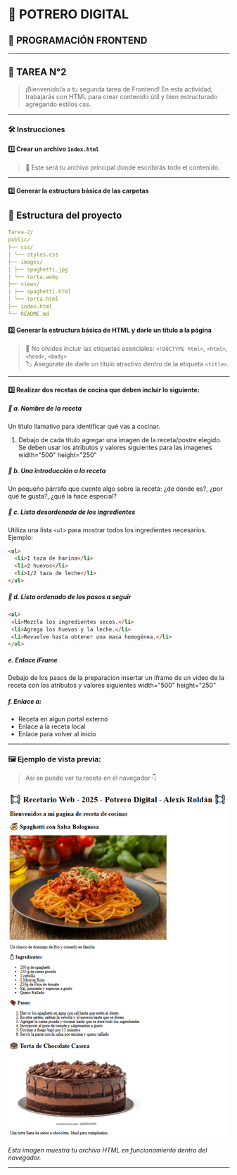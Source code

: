
# 🍃 POTRERO DIGITAL  
## 🎨 PROGRAMACIÓN FRONTEND

---

## 📘 TAREA N°2

> ¡Bienvenido/a a tu segunda tarea de Frontend! En esta actividad, trabajarás con HTML para crear contenido útil y bien estructurado agregando estilos css.

---

### 🛠️ Instrucciones

#### 1️⃣ Crear un archivo `index.html`

> 🧾 Este será tu archivo principal donde escribirás todo el contenido.

---
#### 2️⃣ Generar la estructura básica de las carpetas
## 📂 Estructura del proyecto
``` yaml
Tarea-2/
public/
├── css/
│ └── styles.css
├── images/
│ ├── spaghetti.jpg
│ └── torta.webp
├── views/
│ ├── spaghetti.html
│ └── torta.html
├── index.html
└── README.md
```


#### 2️⃣ Generar la estructura básica de HTML y darle un título a la página

> 📄 No olvides incluir las etiquetas esenciales: `<!DOCTYPE html>`, `<html>`, `<head>`, `<body>`  
> 🏷️ Asegúrate de darle un título atractivo dentro de la etiqueta `<title>`.

---

#### 3️⃣ Realizar **dos recetas de cocina** que deben incluir lo siguiente:

##### 🍲 a. Nombre de la receta  
Un título llamativo para identificar qué vas a cocinar.

1. Debajo de cada titulo agregar una imagen de la
receta/postre elegido. Se deben usar los atributos y valores siguientes para las imagenes
width="500" height="250"

##### 📝 b. Una introducción a la receta  
Un pequeño párrafo que cuente algo sobre la receta: ¿de dónde es?, ¿por qué te gusta?, ¿qué la hace especial?

##### 🧂 c. Lista desordenada de los ingredientes  
Utiliza una lista `<ul>` para mostrar todos los ingredientes necesarios.  
Ejemplo:
```html
<ul>
  <li>1 taza de harina</li>
  <li>2 huevos</li>
  <li>1/2 taza de leche</li>
</ul>
```
##### 🧂 d. Lista ordenada de los pasos a seguir
 ```html
 <ol>
  <li>Mezcla los ingredientes secos.</li>
  <li>Agrega los huevos y la leche.</li>
  <li>Revuelve hasta obtener una masa homogénea.</li>
</ol>

```
##### e. Enlace iFrame
Debajo de los pasos de la preparacion insertar un iframe
de un video de la receta con los atributos y valores
siguientes width="500" height="250"

##### f. Enlace a:

- Receta en algun portal externo
- Enlace a la receta local
- Enlace para volver al inicio
---

### 🖼️ Ejemplo de vista previa:

> Así se puede ver tu receta en el navegador 👇

![Vista previa de la página](./public/images/VistaPrevia.png)

*Esta imagen muestra tu archivo HTML en funcionamiento dentro del navegador.*

---





